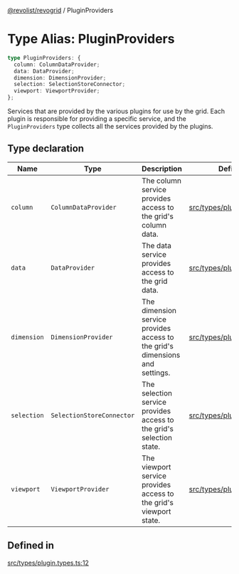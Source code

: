 [@revolist/revogrid](README.md) / PluginProviders

# Type Alias: PluginProviders

```ts
type PluginProviders: {
  column: ColumnDataProvider;
  data: DataProvider;
  dimension: DimensionProvider;
  selection: SelectionStoreConnector;
  viewport: ViewportProvider;
};
```

Services that are provided by the various plugins for use by the grid. Each plugin
is responsible for providing a specific service, and the `PluginProviders` type collects all the services provided
by the plugins.

## Type declaration

| Name | Type | Description | Defined in |
| ------ | ------ | ------ | ------ |
| `column` | `ColumnDataProvider` | The column service provides access to the grid's column data. | [src/types/plugin.types.ts:28](https://github.com/revolist/revogrid/blob/5e3002471d0c6a5af7f60949f39b6639df457ad1/src/types/plugin.types.ts#L28) |
| `data` | `DataProvider` | The data service provides access to the grid data. | [src/types/plugin.types.ts:16](https://github.com/revolist/revogrid/blob/5e3002471d0c6a5af7f60949f39b6639df457ad1/src/types/plugin.types.ts#L16) |
| `dimension` | `DimensionProvider` | The dimension service provides access to the grid's dimensions and settings. | [src/types/plugin.types.ts:20](https://github.com/revolist/revogrid/blob/5e3002471d0c6a5af7f60949f39b6639df457ad1/src/types/plugin.types.ts#L20) |
| `selection` | `SelectionStoreConnector` | The selection service provides access to the grid's selection state. | [src/types/plugin.types.ts:24](https://github.com/revolist/revogrid/blob/5e3002471d0c6a5af7f60949f39b6639df457ad1/src/types/plugin.types.ts#L24) |
| `viewport` | `ViewportProvider` | The viewport service provides access to the grid's viewport state. | [src/types/plugin.types.ts:32](https://github.com/revolist/revogrid/blob/5e3002471d0c6a5af7f60949f39b6639df457ad1/src/types/plugin.types.ts#L32) |

## Defined in

[src/types/plugin.types.ts:12](https://github.com/revolist/revogrid/blob/5e3002471d0c6a5af7f60949f39b6639df457ad1/src/types/plugin.types.ts#L12)
